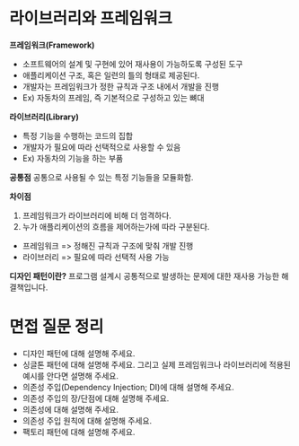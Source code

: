 # 라이브러리와 프레임워크

**프레임워크(Framework)**

- 소프트웨어의 설계 및 구현에 있어 재사용이 가능하도록 구성된 도구
- 애플리케이션 구조, 혹은 일련의 틀의 형태로 제공된다.
- 개발자는 프레임워크가 정한 규칙과 구조 내에서 개발을 진행
- Ex) 자동차의 프레임, 즉 기본적으로 구성하고 있는 뼈대

**라이브러리(Library)**
- 특정 기능을 수행하는 코드의 집합
- 개발자가 필요에 따라 선택적으로 사용할 수 있음
- Ex) 자동차의 기능을 하는 부품

**공통점**
공통으로 사용될 수 있는 특정 기능들을 모듈화함.

**차이점**

1. 프레임워크가 라이브러리에 비해 더 엄격하다.
2. 누가 애플리케이션의 흐름을 제어하는가에 따라 구분된다.

- 프레임워크 => 정해진 규칙과 구조에 맞춰 개발 진행
- 라이브러리 => 필요에 따라 선택적 사용 가능

**디자인 패턴이란?**
프로그램 설계시 공통적으로 발생하는 문제에 대한 재사용 가능한 해결책입니다.

# 면접 질문 정리

- 디자인 패턴에 대해 설명해 주세요.
- 싱글톤 패턴에 대해 설명해 주세요. 그리고 실제 프레임워크나 라이브러리에 적용된 예시를 안다면 설명해 주세요.
- 의존성 주입(Dependency Injection; DI)에 대해 설명해 주세요.
- 의존성 주입의 장/단점에 대해 설명해 주세요.
- 의존성에 대해 설명해 주세요.
- 의존성 주입 원칙에 대해 설명해 주세요.
- 팩토리 패턴에 대해 설명해 주세요.

